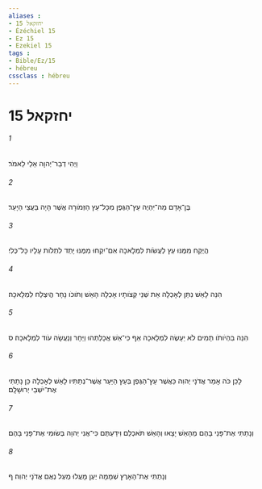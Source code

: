 ```yaml
---
aliases : 
- יחזקאל 15
- Ézéchiel 15
- Ez 15
- Ezekiel 15
tags : 
- Bible/Ez/15
- hébreu
cssclass : hébreu
---
```


# יחזקאל 15

###### 1
וַיְהִי דְבַר־יְהוָה אֵלַי לֵאמֹר׃
###### 2
בֶּן־אָדָם מַה־יִּהְיֶה עֵץ־הַגֶּפֶן מִכָּל־עֵץ הַזְּמֹורָה אֲשֶׁר הָיָה בַּעֲצֵי הַיָּעַר׃
###### 3
הֲיֻקַּח מִמֶּנּוּ עֵץ לַעֲשֹׂות לִמְלָאכָה אִם־יִקְחוּ מִמֶּנּוּ יָתֵד לִתְלֹות עָלָיו כָּל־כֶּלִי׃
###### 4
הִנֵּה לָאֵשׁ נִתַּן לְאָכְלָה אֵת שְׁנֵי קְצֹותָיו אָכְלָה הָאֵשׁ וְתֹוכֹו נָחָר הֲיִצְלַח לִמְלָאכָה׃
###### 5
הִנֵּה בִּהְיֹותֹו תָמִים לֹא יֵעָשֶׂה לִמְלָאכָה אַף כִּי־אֵשׁ אֲכָלַתְהוּ וַיֵּחָר וְנַעֲשָׂה עֹוד לִמְלָאכָה׃ ס
###### 6
לָכֵן כֹּה אָמַר אֲדֹנָי יְהוִה כַּאֲשֶׁר עֵץ־הַגֶּפֶן בְּעֵץ הַיַּעַר אֲשֶׁר־נְתַתִּיו לָאֵשׁ לְאָכְלָה כֵּן נָתַתִּי אֶת־יֹשְׁבֵי יְרוּשָׁלִָם׃
###### 7
וְנָתַתִּי אֶת־פָּנַי בָּהֶם מֵהָאֵשׁ יָצָאוּ וְהָאֵשׁ תֹּאכְלֵם וִידַעְתֶּם כִּי־אֲנִי יְהוָה בְּשׂוּמִי אֶת־פָּנַי בָּהֶם׃
###### 8
וְנָתַתִּי אֶת־הָאָרֶץ שְׁמָמָה יַעַן מָעֲלוּ מַעַל נְאֻם אֲדֹנָי יְהוִה׃ ף
